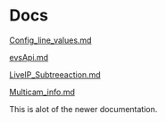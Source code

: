# Docs

[Config_line_values.md](/CONFIG_LINE_VALUES.md)

[evsApi.md](/evsApi.md)

[LiveIP_Subtreeaction.md](/LIVEIP_SUBTREEACTION.md)

[Multicam_info.md](/MULTICAM_INFO.md)

This is alot of the newer documentation.